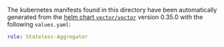 The kubernetes manifests found in this directory have been automatically generated
from the [helm chart `vector/vector`](https://github.com/vectordotdev/helm-charts/tree/master/charts/vector)
version 0.35.0 with the following `values.yaml`:

```yaml
role: Stateless-Aggregator
```
